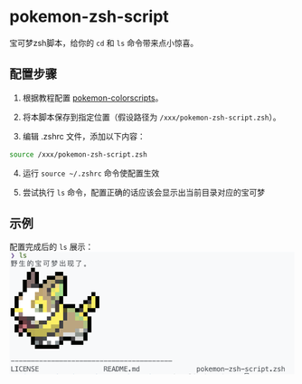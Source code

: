 # pokemon-zsh-script
宝可梦zsh脚本，给你的 `cd` 和 `ls` 命令带来点小惊喜。

## 配置步骤

1. 根据教程配置 [pokemon-colorscripts](https://gitlab.com/phoneybadger/pokemon-colorscripts)。

2. 将本脚本保存到指定位置（假设路径为 `/xxx/pokemon-zsh-script.zsh`）。

3. 编辑 .zshrc 文件，添加以下内容：

```bash
source /xxx/pokemon-zsh-script.zsh
```

4. 运行 `source ~/.zshrc` 命令使配置生效

5. 尝试执行 `ls` 命令，配置正确的话应该会显示出当前目录对应的宝可梦


## 示例
配置完成后的 `ls` 展示：
![示例1](image.png)
